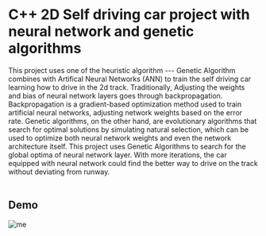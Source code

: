 # C++ 2D Self driving car project with neural network and genetic algorithms
This project uses one of the heuristic algorithm --- Genetic Algorithm combines with Artifical Neural Networks (ANN) to train the self driving car learning how to drive in the 2d track. Traditionally, Adjusting the weights and bias of neural network layers goes through backpropagation. Backpropagation is a gradient-based optimization method used to train artificial neural networks, adjusting network weights based on the error rate.
Genetic algorithms, on the other hand, are evolutionary algorithms that search for optimal solutions by simulating natural selection, which can be used to optimize both neural network weights and even the network architecture itself.
This project uses Genetic Algorithms to search for the global optima of neural network layer. With more iterations, the car equipped with neural network could find the better way to drive on the track without deviating from runway.<br/><br/>

## Demo
![me](https://github.com/AlbertBoll/2D-Self-driving-car-project-with-neutral-network-and-genetic-algorithms/blob/main/gif/Genetic-Algorithm-Simulator.gif)


